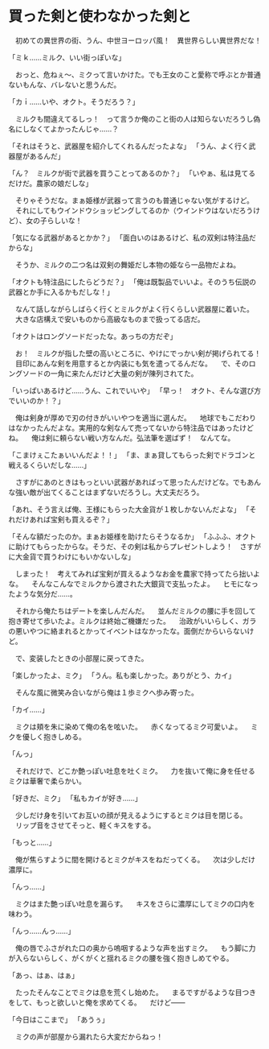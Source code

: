 ﻿# 買った剣と使わなかった剣と
　初めての異世界の街、うん、中世ヨーロッパ風！　異世界らしい異世界だな！

「ミｋ……ミルク、いい街っぽいな」

　おっと、危ねぇ～、ミクって言いかけた。でも王女のこと愛称で呼ぶとか普通ないもんな、バレないと思うんだ。

「カｉ……いや、オクト。そうだろう？」

　ミルクも間違えてるしっ！　って言うか俺のこと街の人は知らないだろうし偽名にしなくてよかったんじゃ……？

「それはそうと、武器屋を紹介してくれるんだったよな」
「うん、よく行く武器屋があるんだ」

「ん？　ミルクが街で武器を買うことってあるのか？」
「いやぁ、私は見てるだけだ。農家の娘だしな」

　そりゃそうだな。まぁ姫様が武器って言うのも普通じゃない気がするけど。
　それにしてもウインドウショッピングしてるのか（ウインドウはないだろうけど）、女の子らしいな！

「気になる武器があるとかか？」
「面白いのはあるけど、私の双剣は特注品だからな」

　そうか、ミルクの二つ名は双剣の舞姫だし本物の姫なら一品物だよね。

「オクトも特注品にしたらどうだ？」
「俺は既製品でいいよ。そのうち伝説の武器とか手に入るかもだしな！」

　なんて話しながらしばらく行くとミルクがよく行くらしい武器屋に着いた。
　大きな店構えで安いものから高級なものまで扱ってる店だ。

「オクトはロングソードだったな。あっちの方だぞ」

　お！　ミルクが指した壁の高いところに、やけにでっかい剣が掲げられてる！
　目印にあんな剣を用意するとか内装にも気を遣ってるんだな。
　で、そのロングソードの一角に来たんだけど大量の剣が陳列されてた。

「いっぱいあるけど……うん、これでいいや」
「早っ！　オクト、そんな選び方でいいのか！？」

　俺は剣身が厚めで刃の付きがいいやつを適当に選んだ。
　地球でもこだわりはなかったんだよな。実用的な剣なんて売ってないから特注品ではあったけどね。
　俺は剣に頼らない戦い方なんだ。弘法筆を選ばず！　なんてな。

「こまけぇこたぁいいんだよ！！」
「ま、まぁ貸してもらった剣でドラゴンと戦えるくらいだしな……」

　さすがにあのときはもっといい武器があればって思ったんだけどな。でもあんな強い敵が出てくることはまずないだろうし。大丈夫だろう。

「あれ、そう言えば俺、王様にもらった大金貨が１枚しかないんだよな」
「それだけあれば宝剣も買えるぞ？」

「そんな額だったのか。まぁお姫様を助けたらそうなるか」
「ふふふ、オクトに助けてもらったからな。そうだ、その剣は私からプレゼントしよう！　さすがに大金貨で買うわけにもいかないしな」

　しまった！　考えてみれば宝剣が買えるようなお金を農家で持ってたら拙いよな。
　そんなこんなでミルクから渡された大銀貨で支払ったよ。
　ヒモになったような気分だ……。

　それから俺たちはデートを楽しんだんだ。
　並んだミルクの腰に手を回して抱き寄せて歩いたよ。ミルクは終始ご機嫌だった。
　治政がいいらしく、ガラの悪いやつに絡まれるとかってイベントはなかったな。面倒だからいらないけど。

　で、変装したときの小部屋に戻ってきた。

「楽しかったよ、ミク」
「うん。私も楽しかった。ありがとう、カイ」

　そんな風に微笑み合いながら俺は１歩ミクへ歩み寄った。

「カイ……」

　ミクは頬を朱に染めて俺の名を呟いた。
　赤くなってるミク可愛いよ。
　ミクを優しく抱きしめる。

「んっ」

　それだけで、どこか艶っぽい吐息を吐くミク。
　力を抜いて俺に身を任せるミクは華奢で柔らかい。

「好きだ、ミク」
「私もカイが好き……」

　少しだけ身を引いてお互いの顔が見えるようにするとミクは目を閉じる。
　リップ音をさせてそっと、軽くキスをする。

「もっと……」

　俺が焦らすように間を開けるとミクがキスをねだってくる。
　次は少しだけ濃厚に。

「んっ……」

　ミクはまた艶っぽい吐息を漏らす。
　キスをさらに濃厚にしてミクの口内を味わう。

「んっ……んっ……」

　俺の唇でふさがれた口の奥から嗚咽するような声を出すミク。
　もう脚に力が入らないらしく、がくがくと揺れるミクの腰を強く抱きしめてやる。

「あっ、はぁ、はぁ」

　たったそんなことでミクは息を荒くし始めた。
　まるですがるような目つきをして、もっと欲しいと俺を求めてくる。
　だけど――

「今日はここまで」
「あうぅ」

　ミクの声が部屋から漏れたら大変だからねっ！